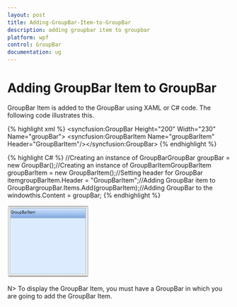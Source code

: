```yaml
---
layout: post
title: Adding-GroupBar-Item-to-GroupBar
description: adding groupbar item to groupbar
platform: wpf
control: GroupBar
documentation: ug
---
```


# Adding GroupBar Item to GroupBar

GroupBar Item is added to the GroupBar using XAML or C# code. The following code illustrates this. 



{% highlight xml %} <!-- Adding GroupBar --><syncfusion:GroupBar Height="200" Width="230" Name="groupBar">  <!-- Adding GroupBarItem -->  <syncfusion:GroupBarItem Name="groupBarItem" Header="GroupBarItem"/></syncfusion:GroupBar> {% endhighlight %} 

{% highlight C# %} //Creating an instance of GroupBarGroupBar groupBar = new GroupBar();//Creating an instance of GroupBarItemGroupBarItem groupBarItem = new GroupBarItem();//Setting header for GroupBar itemgroupBarItem.Header = "GroupBarItem";//Adding GroupBar item to GroupBargroupBar.Items.Add(groupBarItem);//Adding GroupBar to the windowthis.Content = groupBar; {% endhighlight %} 





![](Adding-GroupBar-Item-to-GroupBar_images/Adding-GroupBar-Item-to-GroupBar_img1.jpeg)





N> To display the GroupBar Item, you must have a GroupBar in which you are going to add the GroupBar Item.



